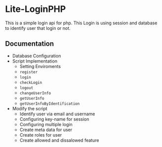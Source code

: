 # Lite-LoginPHP
This is a simple login api for php. This Login is using session and database to identify user that login or not.

## Documentation
- Database Configuration
- Script Implementation
	- Setting Enviroments
	- `register`
	- `login`
	- `checkLogin`
	- `logout`
	- `changeUserInfo`
	- `getUserInfo`
	- `getUserInfoByIdentification`
- Modify the script
	- Identify user via email and username
	- Configuring key-name for session
	- Configuring multiple login
	- Create meta data for user
	- Create roles for user
	- Create allowed and dissalowed feature
